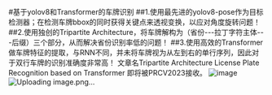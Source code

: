 #基于yolov8和Transformer的车牌识别
##1.使用最先进的yolov8-pose作为目标检测器；在检测车牌bbox的同时获得关键点来透视变换，以应对角度旋转问题！
##2.使用独创的Tripartite Architecture，将车牌解构为（省份---拉丁字符主体---后缀）三个部分，从而解决省份识别率低的问题！
##3.使用高效的Transformer做车牌特征的提取，与RNN不同，并未将车牌视为从左到右的单行序列，因此对于双行车牌的识别准确度非常高！
文章名Tripartite Architecture License Plate Recognition based on Transformer 即将被PRCV2023接收。
![image](https://github.com/xiamangfu/Chinese-License-Plate-Transformer/assets/93989306/30b0d4e6-d331-44cb-a4c0-fb144543444b)
![Uploading image.png…]()
